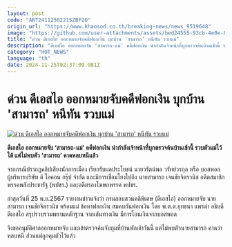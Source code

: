 ```yaml
---
layout: post
code: "ART2411250221SZBF2O"
origin_url: "https://www.khaosod.co.th/breaking-news/news_9519648"
image: "https://github.com/user-attachments/assets/bed24555-93cb-4e0e-8d80-6f5eb3738b5b"
title: "ด่วน ดีเอสไอ ออกหมายจับคดีฟอกเงิน บุกบ้าน 'สามารถ' หนีทัน รวบแม่"
description: "ดีเอสไอ ออกหมายจับ 'สามารถ-แม่' คดีฟอกเงิน นำกำลังเจ้าหน้าที่บุกตรวจค้นบ้านเช้านี้ รวบตัวแม่ไว้ได้ แต่ไม่พบตัว 'สามารถ' คาดหลบหนีแล้ว "
category: "HOT_NEWS"
language: "th"
date: 2024-11-25T02:37:09.981Z
---
```


# ด่วน ดีเอสไอ ออกหมายจับคดีฟอกเงิน บุกบ้าน 'สามารถ' หนีทัน รวบแม่

[![ด่วน ดีเอสไอ ออกหมายจับคดีฟอกเงิน บุกบ้าน 'สามารถ' หนีทัน รวบแม่](https://www.khaosod.co.th/wpapp/uploads/2024/11/Samart-The-Icon.jpg "ด่วน ดีเอสไอ ออกหมายจับคดีฟอกเงิน บุกบ้าน 'สามารถ' หนีทัน รวบแม่")](https://www.khaosod.co.th/wpapp/uploads/2024/11/Samart-The-Icon.jpg)

**ดีเอสไอ ออกหมายจับ ‘สามารถ-แม่’ คดีฟอกเงิน นำกำลังเจ้าหน้าที่บุกตรวจค้นบ้านเช้านี้ รวบตัวแม่ไว้ได้ แต่ไม่พบตัว ‘สามารถ’ คาดหลบหนีแล้ว**

จากกรณีปรากฏคลิปเสียงนักการเมือง​ เรียกรับผลประโยชน์ นายวรัตน์พล วรัทย์วรกุล หรือ บอสพอล ผู้บริหารบริษัท ดิ ไอคอน กรุ๊ป จำกัด และมีการเชื่อมโยงไปถึง นายสามารถ เจนชัยจิตรวนิช​ อดีตสมาชิกพรรคพลัง​ประชา​รัฐ ​(พปชร.) และอดีตรองโฆษกพรรค พปชร.

ล่าสุดวันที่ 25 พ.ย.2567 รายงานข่าวแจ้งว่า กรมสอบสวนคดีพิเศษ (ดีเอสไอ) ออกหมายจับ นายสามารถ เจนชัยจิตรวนิช พร้อมแม่ ข้อหาฟอกเงิน สมคบกันฟอกเงิน โดย พ.ต.ต.ยุทธนา แพรดำ อธิบดีดีเอสไอ สรุปรวบรวมพยานหลักฐาน จากเส้นทางเงิน มีการโอนเงินจากบอสพอล

จึงขออนุมัติศาลออกหมายจับ และเข้าตรวจค้นจับกุมที่บ้านพักเช้าวันนี้ แต่ไม่พบตัวนายสามารถ คาดว่าหลบหนี ส่วนแม่ถูกคุมตัวไว้แล้ว